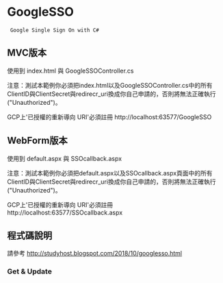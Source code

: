 GoogleSSO
===

```
 Google Single Sign On with C#
```
## MVC版本
使用到 index.html 與 GoogleSSOController.cs

注意：測試本範例你必須把index.html以及GoogleSSOController.cs中的所有ClientID與ClientSecret與redirecr_uri換成你自己申請的，否則將無法正確執行("Unauthorized")。 

GCP上'已授權的重新導向 URI'必須註冊 
http://localhost:63577/GoogleSSO

## WebForm版本
使用到 default.aspx 與 SSOcallback.aspx

注意：測試本範例你必須把default.aspx以及SSOcallback.aspx頁面中的所有ClientID與ClientSecret與redirecr_uri換成你自己申請的，否則將無法正確執行("Unauthorized")。 

GCP上'已授權的重新導向 URI'必須註冊 
http://localhost:63577/SSOcallback.aspx


## 程式碼說明
請參考 http://studyhost.blogspot.com/2018/10/googlesso.html

### Get & Update
